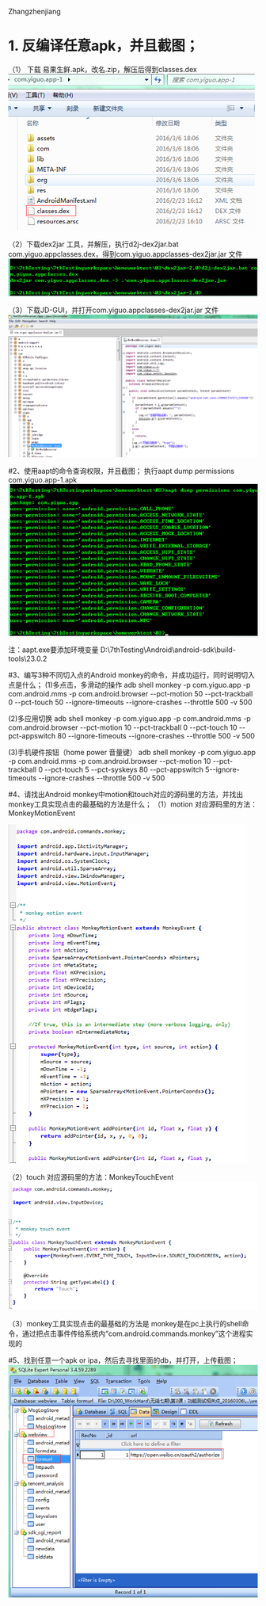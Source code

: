 Zhangzhenjiang

# 1. 反编译任意apk，并且截图；
（1） 下载 易果生鲜.apk，改名.zip，解压后得到classes.dex
![img](https://github.com/Test-Seven/Zhangzhenjiang/blob/master/%E7%AC%AC3%E6%AC%A1Homework_20160306/image/01/1.png)

（2）下载dex2jar 工具，并解压，执行d2j-dex2jar.bat com.yiguo.appclasses.dex，得到com.yiguo.appclasses-dex2jar.jar 文件
![img](https://github.com/Test-Seven/Zhangzhenjiang/blob/master/%E7%AC%AC3%E6%AC%A1Homework_20160306/image/01/2.png)
 
（3）下载JD-GUI，并打开com.yiguo.appclasses-dex2jar.jar 文件
![img](https://github.com/Test-Seven/Zhangzhenjiang/blob/master/%E7%AC%AC3%E6%AC%A1Homework_20160306/image/01/3.png)


#2、使用aapt的命令查询权限，并且截图；
执行aapt dump permissions com.yiguo.app-1.apk
![img](https://github.com/Test-Seven/Zhangzhenjiang/blob/master/%E7%AC%AC3%E6%AC%A1Homework_20160306/image/02/01.png)
 
注：aapt.exe要添加环境变量
D:\7thTesting\Android\android-sdk\build-tools\23.0.2


#3、编写3种不同切入点的Android monkey的命令，并成功运行，同时说明切入点是什么；
(1)多点击，多滑动的操作
adb  shell monkey -p  com.yiguo.app  -p com.android.mms  -p com.android.browser --pct-motion 50  --pct-trackball 0  --pct-touch 50 --ignore-timeouts --ignore-crashes --throttle 500  -v 500

(2)多应用切换
adb  shell monkey -p  com.yiguo.app  -p com.android.mms  -p com.android.browser --pct-motion 10  --pct-trackball 0  --pct-touch 10  --pct-appswitch 80 --ignore-timeouts --ignore-crashes --throttle 500  -v 500

(3)手机硬件按钮（home power 音量键）
adb  shell monkey -p  com.yiguo.app  -p com.android.mms  -p com.android.browser --pct-motion 10 --pct-trackball 0  --pct-touch 5   --pct-syskeys 80 --pct-appswitch 5--ignore-timeouts --ignore-crashes --throttle 500  -v 500


#4、请找出Android monkey中motion和touch对应的源码里的方法，并找出monkey工具实现点击的最基础的方法是什么；
（1）motion 对应源码里的方法：MonkeyMotionEvent

![img](https://github.com/Test-Seven/Zhangzhenjiang/blob/master/%E7%AC%AC3%E6%AC%A1Homework_20160306/image/04/01.png)
 
（2）touch 对应源码里的方法：MonkeyTouchEvent
![img](https://github.com/Test-Seven/Zhangzhenjiang/blob/master/%E7%AC%AC3%E6%AC%A1Homework_20160306/image/04/02.png)

（3）monkey工具实现点击的最基础的方法是
monkey是在pc上执行的shell命令，通过把点击事件传给系统内“com.android.commands.monkey”这个进程实现的

#5、找到任意一个apk or ipa，然后去寻找里面的db，并打开，上传截图；
![img](https://github.com/Test-Seven/Zhangzhenjiang/blob/master/%E7%AC%AC3%E6%AC%A1Homework_20160306/image/05/01.png)
